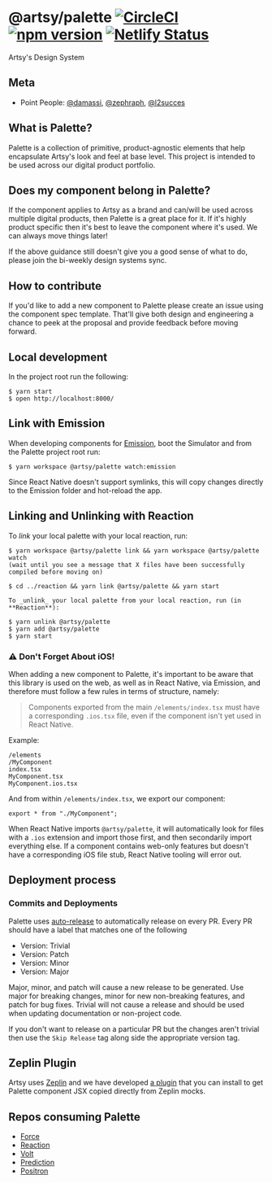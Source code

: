 # @artsy/palette [![CircleCI](https://circleci.com/gh/artsy/palette.svg?style=shield)](https://circleci.com/gh/artsy/palette) [![npm version](https://badge.fury.io/js/%40artsy%2Fpalette.svg)](https://www.npmjs.com/package/@artsy/palette) [![Netlify Status](https://api.netlify.com/api/v1/badges/beb9e8d7-10cc-4a2e-99bb-0d4c6f46db82/deploy-status)](https://app.netlify.com/sites/artsy-palette/deploys)

Artsy's Design System

## Meta

- Point People: [@damassi](https://github.com/damassi), [@zephraph](https://github.com/zephraph), [@l2succes](https://github.com/l2succes)

## What is Palette?

Palette is a collection of primitive, product-agnostic elements that help encapsulate Artsy's look and feel at base level. This project is intended to be used
across our digital product portfolio.

## Does my component belong in Palette?

If the component applies to Artsy as a brand and can/will be used across multiple digital products, then Palette is a great place for it. If it's highly product
specific then it's best to leave the component where it's used. We can always move things later!

If the above guidance still doesn't give you a good sense of what to do, please join the bi-weekly design systems sync.

## How to contribute

If you'd like to add a new component to Palette please create an issue using the component spec template. That'll give both design and engineering a chance
to peek at the proposal and provide feedback before moving forward.

## Local development

In the project root run the following:

```
$ yarn start
$ open http://localhost:8000/
```

## Link with Emission

When developing components for [Emission](https://github.com/artsy/emission), boot the Simulator and from the Palette project root run:

```
$ yarn workspace @artsy/palette watch:emission
```

Since React Native doesn't support symlinks, this will copy changes directly to the Emission folder and hot-reload the app.

## Linking and Unlinking with Reaction

To _link_ your local palette with your local reaction, run:

```
$ yarn workspace @artsy/palette link && yarn workspace @artsy/palette watch
(wait until you see a message that X files have been successfully compiled before moving on)

$ cd ../reaction && yarn link @artsy/palette && yarn start

To _unlink_ your local palette from your local reaction, run (in **Reaction**):

$ yarn unlink @artsy/palette
$ yarn add @artsy/palette
$ yarn start

```

### ⚠️ Don't Forget About iOS!

When adding a new component to Palette, it's important to be aware that this library is used on the web, as well as in React Native, via Emission, and therefore must follow a few rules in terms of structure, namely:

> Components exported from the main `/elements/index.tsx` must have a corresponding `.ios.tsx` file, even if the component isn't yet used in React Native.

Example:

```
/elements
/MyComponent
index.tsx
MyComponent.tsx
MyComponent.ios.tsx
```

And from within `/elements/index.tsx`, we export our component:

```tsx
export * from "./MyComponent";
```

When React Native imports `@artsy/palette`, it will automatically look for files with a `.ios` extension and import those first, and then secondarily import everything else. If a component contains web-only features but doesn't have a corresponding iOS file stub, React Native tooling will error out.

## Deployment process

### Commits and Deployments

Palette uses [auto-release](https://github.com/intuit/auto-release#readme) to automatically release on every PR. Every PR should have a label that matches one of the following

- Version: Trivial
- Version: Patch
- Version: Minor
- Version: Major

Major, minor, and patch will cause a new release to be generated. Use major for breaking changes, minor for new non-breaking features,
and patch for bug fixes. Trivial will not cause a release and should be used when updating documentation or non-project code.

If you don't want to release on a particular PR but the changes aren't trivial then use the `Skip Release` tag along side the appropriate version tag.

## Zeplin Plugin

Artsy uses [Zeplin](https://app.zeplin.io/) and we have developed [a plugin](https://github.com/artsy/palette-zeplin-extension) that you can install to get Palette component JSX copied directly from Zeplin mocks.

## Repos consuming Palette

- [Force](https://github.com/artsy/force)
- [Reaction](https://github.com/artsy/reaction)
- [Volt](https://github.com/artsy/volt)
- [Prediction](https://github.com/artsy/prediction)
- [Positron](https://github.com/artsy/positron)
